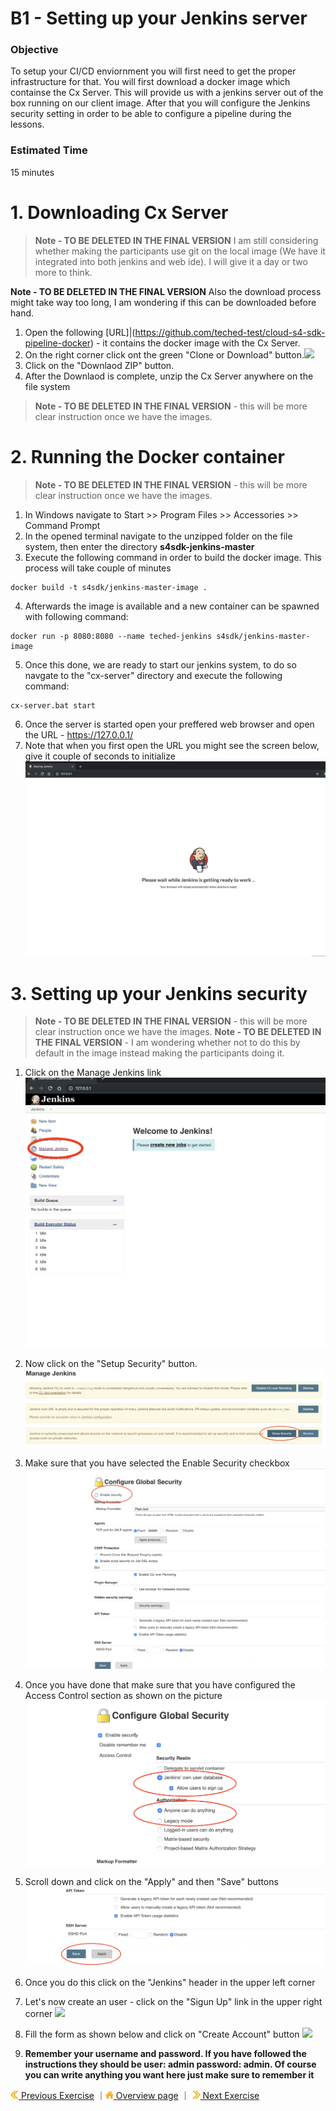 # B1 - Setting up your Jenkins server
### Objective
To setup your CI/CD enviornment you will first need to get the proper infrastructure for that. You will first download a docker image which containse the Cx Server. This will provide us with a jenkins server out of the box running on our client image. After that you will configure the Jenkins security setting in order to be able to configure a pipeline during the lessons.

### Estimated Time
15 minutes

# 1. Downloading Cx Server

> **Note - TO BE DELETED IN THE FINAL VERSION** I am still considering whether making the participants use git on the local image (We have it integrated into both jenkins and web ide). I will give it a day or two more to think.

 **Note - TO BE DELETED IN THE FINAL VERSION** Also the download process might take way too long, I am wondering if this can be downloaded before hand.

1. Open the following [URL]|(https://github.com/teched-test/cloud-s4-sdk-pipeline-docker) - it contains the docker image with the Cx Server.
2. On the right corner click ont the green "Clone or Download" button.![](../images/download_cx_server.png)
3. Click on the "Downlaod ZIP" button.
4. After the Downlaod is complete, unzip the Cx Server anywhere on the file system 
> **Note - TO BE DELETED IN THE FINAL VERSION** - this will be more clear instruction once we have the images.

# 2. Running the Docker container
> **Note - TO BE DELETED IN THE FINAL VERSION** - this will be more clear instruction once we have the images.

1. In Windows navigate to Start >> Program Files >> Accessories >> Command Prompt
2. In the opened terminal navigate to the unzipped folder on the file system, then enter the directory **s4sdk-jenkins-master**
3. Execute the following command in order to build the docker image. This process will take couple of minutes
``` 
docker build -t s4sdk/jenkins-master-image .
```
4. Afterwards the image is available and a new container can be spawned with following command:
``` 
docker run -p 8080:8080 --name teched-jenkins s4sdk/jenkins-master-image
```
5. Once this done, we are ready to start our jenkins system, to do so navgate to the "cx-server" directory and execute the following command:
``` 
cx-server.bat start
```
6. Once the server is started open your preffered web browser and open the URL - https://127.0.0.1/
7. Note that when you first open the URL you might see the screen below, give it couple of seconds to initialize
![](../../images/jenkins_ready.png)

# 3. Setting up your Jenkins security

> **Note - TO BE DELETED IN THE FINAL VERSION** - this will be more clear instruction once we have the images.
> **Note - TO BE DELETED IN THE FINAL VERSION** - I am wondering whether not to do this by default in the image instead making the participants doing it.

1. Click on the Manage Jenkins link
![](../../images/manage_jenkins.png) 

2. Now click on the "Setup Security" button.
![](../../images/setup_security.png)

3. Make sure that you have selected the Enable Security checkbox
![](../../images/enable_security.png)

4. Once you have done that make sure that you have configured the Access Control section as shown on the picture
![](../../images/access_control.png)

5. Scroll down and click on the "Apply" and then "Save" buttons
![](../../images/apply.png)

6. Once you do this click on the "Jenkins" header in the upper left corner
7. Let's now create an user - click on the "Sigun Up" link in the upper right corner
![](../images/signup.png)

8. Fill the form as shown below and click on "Create Account" button
![](../images/create_account.png)

9. **Remember your username and password. If you have followed the instructions they should be user: admin password: admin. Of course you can write anything you want here just make sure to remember it**

[![](../../images/nav-previous.png) Previous Exercise](../A2/README.md) ｜[![](../../images/nav-home.png) Overview page](../../README.md) ｜ [![](../../images/nav-next.png) Next Exercise](../B2/README.md)